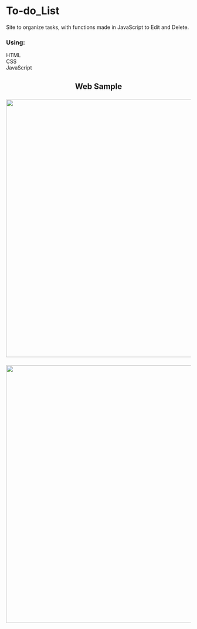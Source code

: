 # To-do_List
Site to organize tasks, with functions made in JavaScript to Edit and Delete.

### Using:
HTML
<br>
CSS
<br>
JavaScript

<h2 align="center">
Web Sample
</h2>

<h3 align="center">
  <img width="700px" src="https://i.imgur.com/ZcTeZKl.png" alt="">
</h3>

<h3 align="center">
  <img width="700px" src="https://i.imgur.com/H0cyKb7.png" alt="">
</h3>
